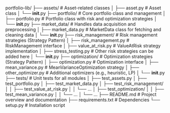portfolio-lib/
├── assets/                        # Asset-related classes
│   ├── asset.py                   # Asset class
│   └── __init__.py
├── portfolio/                     # Core portfolio class and management
│   ├── portfolio.py               # Portfolio class with risk and optimization strategies
│   └── __init__.py
├── market_data/                   # Handles data acquisition and preprocessing
│   ├── market_data.py             # MarketData class for fetching and cleaning data
│   └── __init__.py
├── risk_management/               # Risk management strategies (Strategy Pattern)
│   ├── risk_management.py         # RiskManagement interface
│   ├── value_at_risk.py           # ValueAtRisk strategy implementation
│   ├── stress_testing.py          # Other risk strategies can be added here
│   └── __init__.py
├── optimization/                  # Optimization strategies (Strategy Pattern)
│   ├── optimization.py            # Optimization interface
│   ├── mean_variance.py           # MeanVarianceOptimization strategy
│   ├── other_optimizer.py         # Additional optimizers (e.g., heuristic, LP)
│   └── __init__.py
├── tests/                         # Unit tests for all modules
│   ├── test_assets.py
│   ├── test_portfolio.py
│   ├── test_market_data.py
│   ├── test_risk_management/
│   │   ├── test_value_at_risk.py
│   │   └── ...
│   ├── test_optimization/
│   │   ├── test_mean_variance.py
│   │   └── ...
│   └── ...
├── README.md                      # Project overview and documentation
├── requirements.txt               # Dependencies
└── setup.py                       # Installation script
